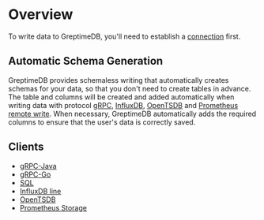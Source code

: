 # Overview

To write data to GreptimeDB, you'll need to establish a [connection](../clients/overview.md) first.

## Automatic Schema Generation

GreptimeDB provides schemaless writing that automatically creates schemas for your data, so that you don't need to create tables in advance. The table and columns will be created and added automatically when writing data with protocol [gRPC](./grpc.md), [InfluxDB](./influxdb-line.md), [OpenTSDB](./opentsdb.md) and [Prometheus remote write](../prometheus.md#storage). When necessary, GreptimeDB automatically adds the required columns to ensure that the user's data is correctly saved.

## Clients

- [gRPC-Java](./grpc.md#java)
- [gRPC-Go](./grpc.md#go)
- [SQL](./sql.md)
- [InfluxDB line](./influxdb-line.md)
- [OpenTSDB](./opentsdb.md)
- [Prometheus Storage](../prometheus.md#storage)

